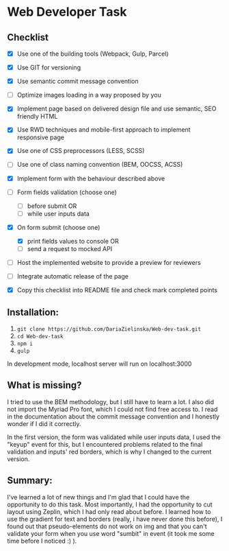 # Web Developer Task

## Checklist
- [X] Use one of the building tools (Webpack, Gulp, Parcel)
- [X] Use GIT for versioning
- [X] Use semantic commit message convention
- [ ] Optimize images loading in a way proposed by you
- [X] Implement page based on delivered design file and use semantic, SEO friendly HTML
- [X] Use RWD techniques and mobile-first approach to implement responsive page
- [X] Use one of CSS preprocessors (LESS, SCSS)
- [ ] Use one of class naming convention (BEM, OOCSS, ACSS)
- [X] Implement form with the behaviour described above
- [ ] Form fields validation (choose one)
   - [ ] before submit OR
   - [ ] while user inputs data
- [X] On form submit (choose one)
   -  [X] print fields values to console OR
   -  [ ] send a request to mocked API
- [ ] Host the implemented website to provide a preview for reviewers
- [ ] Integrate automatic release of the page
- [X] Copy this checklist into README file and check mark completed points


## Installation:
1. `git clone https://github.com/DariaZielinska/Web-dev-task.git`
2. `cd Web-dev-task`
3. `npm i`
4. `gulp`

In development mode, localhost server will run on localhost:3000 

## What is missing? 

I tried to use the BEM methodology, but I still have to learn a lot. I also did not import the Myriad Pro font, which I could not find free access to. I read in the documentation about the commit message convention and I honestly wonder if I did it correctly. 

In the first version, the form was validated while user inputs data, I used the "keyup" event for this, but I encountered problems related to the final validation and inputs' red borders, which is why I changed to the current version.

## Summary:

I've learned a lot of new things and I'm glad that I could have the opportunity to do this task. Most importantly, I had the opportunity to cut layout using Zeplin, which I had only read about before. I learned how to use the gradient for text and borders (really, i have never done this before), I found out that pseudo-elements do not work on img and that you can't validate your form when you use word "sumbit" in event (it took me some time before I noticed :) ). 


